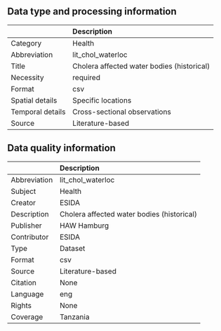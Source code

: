## Data type and processing information 

|                  | Description                                |
|:-----------------|:-------------------------------------------|
| Category         | Health                                     |
| Abbreviation     | lit_chol_waterloc                          |
| Title            | Cholera affected water bodies (historical) |
| Necessity        | required                                   |
| Format           | csv                                        |
| Spatial details  | Specific locations                         |
| Temporal details | Cross-sectional observations               |
| Source           | Literature-based                           |

## Data quality information 

|              | Description                                |
|:-------------|:-------------------------------------------|
| Abbreviation | lit_chol_waterloc                          |
| Subject      | Health                                     |
| Creator      | ESIDA                                      |
| Description  | Cholera affected water bodies (historical) |
| Publisher    | HAW Hamburg                                |
| Contributor  | ESIDA                                      |
| Type         | Dataset                                    |
| Format       | csv                                        |
| Source       | Literature-based                           |
| Citation     | None                                       |
| Language     | eng                                        |
| Rights       | None                                       |
| Coverage     | Tanzania                                   |